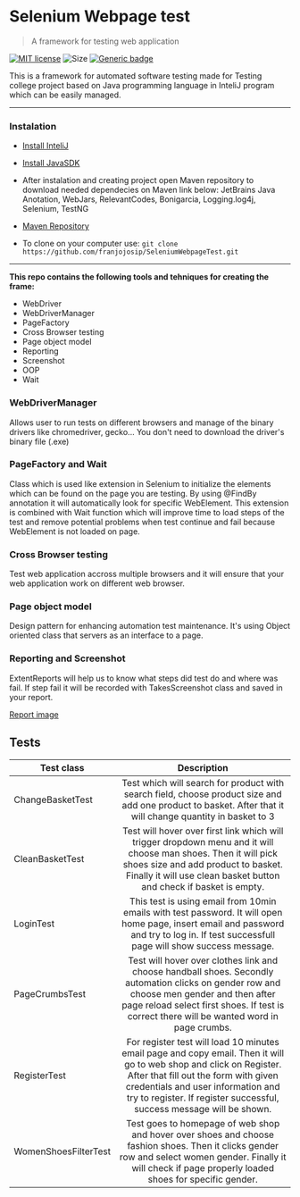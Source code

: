 # Selenium Webpage test
> A framework for testing web application

[![MIT license](https://img.shields.io/badge/License-MIT-blue.svg)](https://lbesson.mit-license.org/)
![Size](https://img.shields.io/github/repo-size/franjojosip/SeleniumWebpageTest)
[![Generic badge](https://img.shields.io/badge/version-dev-<COLOR>.svg)](https://shields.io/)

This is a framework for automated software testing made for Testing college project based on Java programming language in InteliJ program which can be easily managed.

---
### Instalation
- [Install InteliJ](https://www.jetbrains.com/idea/download/#section=windows)
- [Install JavaSDK](https://www.oracle.com/technetwork/java/javase/downloads/jdk8-downloads-2133151.html)

- After instalation and creating project open Maven repository to download needed dependecies on Maven link below:
JetBrains Java Anotation, WebJars, RelevantCodes, Bonigarcia, Logging.log4j, Selenium, TestNG
- [Maven Repository](https://mvnrepository.com/)
- To clone on your computer use: `git clone https://github.com/franjojosip/SeleniumWebpageTest.git`
---
**This repo contains the following tools and tehniques for creating the frame:**
- WebDriver
- WebDriverManager
- PageFactory
- Cross Browser testing
- Page object model
- Reporting
- Screenshot
- OOP
- Wait

### WebDriverManager
Allows user to run tests on different browsers and manage of the binary drivers like chromedriver, gecko...
You don't need to download the driver's binary file (.exe)

### PageFactory and Wait
Class which is used like extension in Selenium to initialize the elements which can be found on the page you are testing.
By using @FindBy annotation it will automatically look for specific WebElement. This extension is combined with Wait function which will improve time to load steps of the test and remove potential problems when test continue and fail because WebElement is not loaded on page.

### Cross Browser testing
Test web application accross multiple browsers and it will ensure that your web application work on different web browser.

### Page object model
Design pattern for enhancing automation test maintenance. It's using Object oriented class that servers as an interface to a page.

### Reporting and Screenshot
ExtentReports will help us to know what steps did test do and where was fail. If step fail it will be recorded with TakesScreenshot class and saved in your report.

[Report image](https://ibb.co/qk8Vkrr)

## Tests

| Test class| Description|
| ----------|:----------:|
| ChangeBasketTest| Test which will search for product with search field, choose product size and add one product to basket. After that it will change quantity in basket to 3|
| CleanBasketTest| Test will hover over first link which will trigger dropdown menu and it will choose man shoes. Then it will pick shoes size and add product to basket. Finally it will use clean basket button and check if basket is empty.|
| LoginTest| This test is using email from 10min emails with test password. It will open home page, insert email and password and try to log in. If test successfull page will show success message.|
| PageCrumbsTest| Test will hover over clothes link and choose handball shoes. Secondly automation clicks on gender row and choose men gender and then after page reload select first shoes. If test is correct there will be wanted word in page crumbs.|
| RegisterTest| For register test will load 10 minutes email page and copy email. Then it will go to web shop and click on Register. After that fill out the form with given credentials and user information and try to register. If register successful, success message will be shown.|
| WomenShoesFilterTest| Test goes to homepage of web shop and hover over shoes and choose fashion shoes. Then it clicks gender row and select women gender. Finally it will check if page properly loaded shoes for specific gender.|

